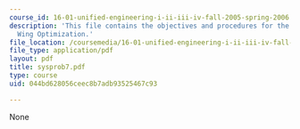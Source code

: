 ```yaml
---
course_id: 16-01-unified-engineering-i-ii-iii-iv-fall-2005-spring-2006
description: 'This file contains the objectives and procedures for the topic: Detailed
  Wing Optimization.'
file_location: /coursemedia/16-01-unified-engineering-i-ii-iii-iv-fall-2005-spring-2006/044bd628056ceec8b7adb93525467c93_sysprob7.pdf
file_type: application/pdf
layout: pdf
title: sysprob7.pdf
type: course
uid: 044bd628056ceec8b7adb93525467c93

---
```

None